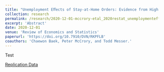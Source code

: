 ```yaml
---
title: "Unemployment Eﬀects of Stay-at-Home Orders: Evidence from High Frequency Claims Data"
collection: research
permalink: /research/2020-12-01-mccrory-etal_2020restat_unemploymenteffects
excerpt: 'Abstract'
date: 2020-12-01
venue: 'Review of Economics and Statistics'
paperurl: 'https://doi.org/10.7910/DVN/RKPFLB'
coauthors: 'Chaewon Baek, Peter McCrory, and Todd Messer.'
---
```

Test

[Replication Data](https://dataverse.harvard.edu/dataset.xhtml?persistentId=doi:10.7910/DVN/RKPFLB)
